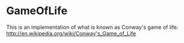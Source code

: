 GameOfLife
==========

This is an implementation of what is known as Conway's game of life.
http://en.wikipedia.org/wiki/Conway's_Game_of_Life
